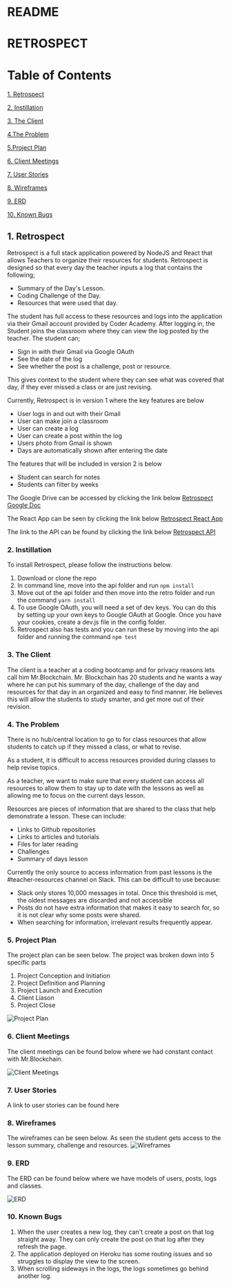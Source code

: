 # README

# RETROSPECT

# Table of Contents
[1. Retrospect ](#retrospect)

[2. Instillation ](#instillation)

[3. The Client](#theclient)

[4.The Problem](#theproblem)

[5.Project Plan](#projectplan)

[6. Client Meetings](#clientmeetings)

[7. User Stories](#userstories)

[8. Wireframes](#wireframes)

[9. ERD](#erd)

[10. Known Bugs](#knownbugs)
## 1. Retrospect

Retrospect is a full stack application powered by NodeJS and React that allows Teachers to organize their resources for students. Retrospect is designed so that every day the teacher inputs a log that contains the following;
- Summary of the Day's Lesson.
- Coding Challenge of the Day.
- Resources that were used that day.

The student has full access to these resources and logs into the application via their Gmail account provided by Coder Academy. After logging in, the Student joins the classroom where they can view the log posted by the teacher.
The student can;
- Sign in with their Gmail via Google OAuth
- See the date of the log
- See whether the post is a challenge, post or resource.

This gives context to the student where they can see what was covered that day, if they ever missed a class or are just revising.

Currently, Retrospect is in version 1 where the key features are below

- User logs in and out with their Gmail
- User can make join a classroom
- User can create a log
- User can create a post within the log
- Users photo from Gmail is shown
- Days are automatically shown after entering the date

The features that will be included in version 2 is below
- Student can search for notes
- Students can filter by weeks 

The Google Drive can be accessed by clicking the link below
[Retrospect Google Doc](https://drive.google.com/drive/folders/1qzEUbyDDV3xsaccnVq8wGruFlC-Jo28o?usp=sharing)

The React App can be seen by clicking the link below
[Retrospect React App](https://retrospect.netlify.com)

The link to the API can be found by clicking the link below
[Retrospect API](https://namenotesapi.herokuapp.com)


### 2. Instillation

To install Retrospect, please follow the instructions below.
1. Download or clone the repo
1. In command line, move into the api folder and run `npm install`
1. Move out of the api folder and then move into the retro folder and run the command `yarn install`
1. To use Google OAuth, you will need a set of dev keys. You can do this by setting up your own keys to Google OAuth at Google. Once you have your cookies, create a dev.js file in the config folder.
1. Retrospect also has tests and you can run these by moving into the api folder and running the command `npm test`

### 3. The Client
The client is a teacher at a coding bootcamp and for privacy reasons lets call him Mr.Blockchain. Mr. Blockchain has 20 students and he wants a way where he can put his summary of the day, challenge of the day and resources for that day in an organized and easy to find manner. He believes this will allow the students to study smarter, and get more out of their revision.


### 4. The Problem
There is no hub/central location to go to for class resources that allow students to catch up if they missed a class, or what to revise.

As a student, it is difficult to access resources provided during classes to help revise topics.

As a teacher, we want to make sure that every student can access all resources to allow them to stay up to date with the lessons as well as allowing me to focus on the current days lesson.

Resources are pieces of information that are shared to the class that help demonstrate a lesson. These can include:
- Links to Github repositories
- Links to articles and tutorials
- Files for later reading
- Challenges
- Summary of days lesson

Currently the only source to access information from past lessons is the #teacher-resources channel on Slack. This can be difficult to use because:
- Slack only stores 10,000 messages in total. Once this threshold is met, the oldest messages are discarded and not accessible
- Posts do not have extra information that makes it easy to search for, so it is not clear why some posts were shared.
- When searching for information, irrelevant results frequently appear.

### 5. Project Plan
The project plan can be seen below. The project was broken down into 5 specific parts

1. Project Conception and Initiation
1. Project Definition and Planning
1. Project Launch and Execution
1. Client Liason
1. Project Close

![Project Plan](projectplan.png)

### 6. Client Meetings

The client meetings can be found below where we had constant contact with Mr.Blockchain.

![Client Meetings](clientmeetings.png)


### 7. User Stories
A link to user stories can be found here



### 8. Wireframes  
The wireframes can be seen below. As seen the student gets access to the lesson summary, challenge and resources.
![Wireframes](wireframes.png)

### 9. ERD

The ERD can be found below where we have models of users, posts, logs and classes.

![ERD](erd.png)

### 10. Known Bugs

1. When the user creates a new log, they can't create a post on that log straight away. They can only create the post on that log after they refresh the page.
1. The application deployed on Heroku has some routing issues and so struggles to display the view to the screen.
1. When scrolling sideways in the logs, the logs sometimes go behind another log. 
